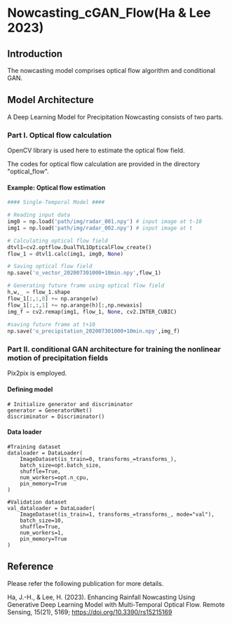 # Nowcasting_cGAN_Flow(Ha & Lee 2023)

## Introduction
The nowcasting model comprises optical flow algorithm and conditional GAN.

## Model Architecture 
A Deep Learning Model for Precipitation Nowcasting consists of two parts.

### Part I. Optical flow calculation

OpenCV library is used here to estimate the optical flow field.

The codes for optical flow calculation are provided in the directory "optical_flow".

#### Example: Optical flow estimation
```python
#### Single-Temporal Model ####

# Reading input data
img0 = np.load('path/img/radar_001.npy') # input image at t-10
img1 = np.load('path/img/radar_002.npy') # input image at t

# Calculating optical flow field
dtvl1=cv2.optflow.DualTVL1OpticalFlow_create()
flow_1 = dtvl1.calc(img1, img0, None)

# Saving optical flow field
np.save('o_vector_202007301000+10min.npy',flow_1)

# Generating future frame using optical flow field
h,w,_ = flow_1.shape
flow_1[:,:,0] += np.arange(w)
flow_1[:,:,1] += np.arange(h)[:,np.newaxis]
img_f = cv2.remap(img1, flow_1, None, cv2.INTER_CUBIC)
        
#saving future frame at t+10
np.save('o_precipitation_202007301000+10min.npy',img_f)
```

### Part II. conditional GAN architecture for training the nonlinear motion of precipitation fields
Pix2pix is employed.

#### Defining model 
```
# Initialize generator and discriminator
generator = GeneratorUNet()
discriminator = Discriminator()
```
#### Data loader
```
#Training dataset
dataloader = DataLoader(
    ImageDataset(is_train=0, transforms_=transforms_),
    batch_size=opt.batch_size,
    shuffle=True,
    num_workers=opt.n_cpu,
    pin_memory=True
)

#Validation dataset
val_dataloader = DataLoader(
    ImageDataset(is_train=1, transforms_=transforms_, mode="val"),
    batch_size=10,
    shuffle=True,
    num_workers=1,
    pin_memory=True
)
```


## Reference
Please refer the following publication for more details.

Ha, J.-H., & Lee, H. (2023). Enhancing Rainfall Nowcasting Using Generative Deep Learning Model with Multi-Temporal Optical Flow. Remote Sensing, 15(21), 5169; https://doi.org/10.3390/rs15215169

